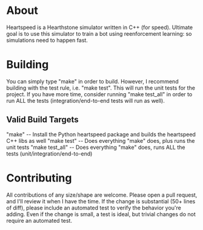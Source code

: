 # About
Heartspeed is a Hearthstone simulator written in C++ (for speed). Ultimate goal is to use this simulator to train a bot using reenforcement learning: so simulations need to happen fast.

# Building
You can simply type "make" in order to build. However, I recommend building with the test rule, i.e. "make test". This will run the unit tests for the project.
If you have more time, consider running "make test_all" in order to run ALL the tests (integration/end-to-end tests will run as well).

## Valid Build Targets
"make" -- Install the Python heartspeed package and builds the heartspeed C++ libs as well
"make test" -- Does everything "make" does, plus runs the unit tests
"make test_all" -- Does everything "make" does, runs ALL the tests (unit/integration/end-to-end)

# Contributing
All contributions of any size/shape are welcome. Please open a pull request, and I'll review it when I have the time.
If the change is substantial (50+ lines of diff), please include an automated test to verify the behavior you're adding.
Even if the change is small, a test is ideal, but trivial changes do not require an automated test.
